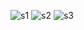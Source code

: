 ![s1](https://github.com/eneoxkeskin/Ecommerce2/assets/157140481/0566fbae-9bd1-4474-9b33-583f6af1f956)
![s2](https://github.com/eneoxkeskin/Ecommerce2/assets/157140481/e65f1c5b-4f65-436b-8943-0850f68e1592)
![s3](https://github.com/eneoxkeskin/Ecommerce2/assets/157140481/3733284e-1610-4047-9f76-c7e1173142b6)
